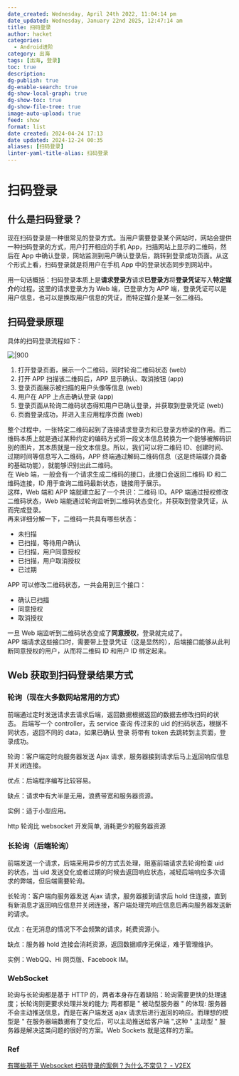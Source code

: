 ```yaml
---
date_created: Wednesday, April 24th 2022, 11:04:14 pm
date_updated: Wednesday, January 22nd 2025, 12:47:14 am
title: 扫码登录
author: hacket
categories:
  - Android进阶
category: 出海
tags: [出海, 登录]
toc: true
description: 
dg-publish: true
dg-enable-search: true
dg-show-local-graph: true
dg-show-toc: true
dg-show-file-tree: true
image-auto-upload: true
feed: show
format: list
date created: 2024-04-24 17:13
date updated: 2024-12-24 00:35
aliases: [扫码登录]
linter-yaml-title-alias: 扫码登录
---
```


# 扫码登录

## 什么是扫码登录？

现在扫码登录是一种很常见的登录方式。当用户需要登录某个网站时，网站会提供一种扫码登录的方式，用户打开相应的手机 App，扫描网站上显示的二维码，然后在 App 中确认登录，网站监测到用户确认登录后，跳转到登录成功页面。从这个形式上看，扫码登录就是将用户在手机 App 中的登录状态同步到网站中。

用一句话概括：扫码登录本质上是**请求登录方**请求**已登录方**将**登录凭证**写入**特定媒介**的过程。这里的请求登录方为 Web 端，已登录方为 APP 端，登录凭证可以是用户信息，也可以是换取用户信息的凭证，而特定媒介是某一张二维码。

## 扫码登录原理

具体的扫码登录流程如下：

![|900](https://cdn.authing.co/authing-docs-v2/1.4.8/assets/img/Lark20210302-193542.7130dc2a.png)

1. 打开登录页面，展示一个二维码，同时轮询二维码状态 (web)
2. 打开 APP 扫描该二维码后，APP 显示确认、取消按钮 (app)
3. 登录页面展示被扫描的用户头像等信息 (web)
4. 用户在 APP 上点击确认登录 (app)
5. 登录页面从轮询二维码状态得知用户已确认登录，并获取到登录凭证 (web)
6. 页面登录成功，并进入主应用程序页面 (web)

整个过程中，一张特定二维码起到了连接请求登录方和已登录方桥梁的作用。而二维码本质上就是通过某种约定的编码方式将一段文本信息转换为一个能够被解码识别的图片，其本质就是一段文本信息。所以，我们可以将二维码 ID、创建时间、过期时间等信息写入二维码，APP 终端通过解码二维码信息（这是终端媒介具备的基础功能），就能够识别出此二维码。\
在 Web 端，一般会有一个请求生成二维码的接口，此接口会返回二维码 ID 和二维码连接，ID 用于查询二维码最新状态，链接用于展示。\
这样，Web 端和 APP 端就建立起了一个共识：二维码 ID。APP 端通过授权修改二维码状态，Web 端能通过轮询监听到二维码状态变化，并获取到登录凭证，从而完成登录。\
再来详细分解一下，二维码一共具有哪些状态：

- 未扫描
- 已扫描，等待用户确认
- 已扫描，用户同意授权
- 已扫描，用户取消授权
- 已过期

APP 可以修改二维码状态，一共会用到三个接口：

- 确认已扫描
- 同意授权
- 取消授权

一旦 Web 端监听到二维码状态变成了**同意授权**，登录就完成了。\
APP 端请求这些接口时，需要带上登录凭证（这是显然的），后端接口能够从此判断同意授权的用户，从而将二维码 ID 和用户 ID 绑定起来。

## Web 获取到扫码登录结果方式

### 轮询（现在大多数网站常用的方式）

前端通过定时发送请求去请求后端，返回数据根据返回的数据去修改扫码的状态。 后端写一个 controller，去 service 查询 传过来的 uid 的扫码状态，根据不同状态，返回不同的 data，如果已确认 登录 将带有 token 去跳转到主页面，登录成功。

轮询：客户端定时向服务器发送 Ajax 请求，服务器接到请求后马上返回响应信息并关闭连接。

优点：后端程序编写比较容易。

缺点：请求中有大半是无用，浪费带宽和服务器资源。

实例：适于小型应用。

http 轮询比 websocket 开发简单, 消耗更少的服务器资源

### 长轮询（后端轮询）

前端发送一个请求，后端采用异步的方式去处理，阻塞前端请求去轮询检查 uid 的状态，当 uid 发送变化或者过期的时候去返回响应状态，减轻后端响应多次请求的弊端，但后端需要轮询。

长轮询：客户端向服务器发送 Ajax 请求，服务器接到请求后 hold 住连接，直到有新消息才返回响应信息并关闭连接，客户端处理完响应信息后再向服务器发送新的请求。

优点：在无消息的情况下不会频繁的请求，耗费资源小。

缺点：服务器 hold 连接会消耗资源，返回数据顺序无保证，难于管理维护。

实例：WebQQ、Hi 网页版、Facebook IM。

### WebSocket

轮询与长轮询都是基于 HTTP 的，两者本身存在着缺陷：轮询需要更快的处理速度；长轮询则更要求处理并发的能力; 两者都是 " 被动型服务器 " 的体现: 服务器不会主动推送信息，而是在客户端发送 ajax 请求后进行返回的响应。而理想的模型是 " 在服务器端数据有了变化后，可以主动推送给客户端 ",这种 " 主动型 " 服务器是解决这类问题的很好的方案。Web Sockets 就是这样的方案。

### Ref

[有哪些基于 Websocket 扫码登录的案例？为什么不常见？ - V2EX](https://v2ex.com/t/728348)
